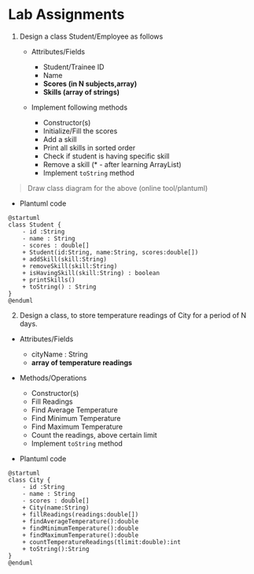 # Lab Assignments

1. Design a class Student/Employee as follows
    * Attributes/Fields
        - Student/Trainee ID
        - Name
        - __Scores (in N subjects,array)__
        - __Skills (array of strings)__

    * Implement following methods
        - Constructor(s)
        - Initialize/Fill the scores
        - Add a skill
        - Print all skills in sorted order
        - Check if student is having specific skill
        - Remove a skill (* - after learning ArrayList)
        - Implement `toString` method

> Draw class diagram for the above (online tool/plantuml)

* Plantuml code

```
@startuml
class Student {
    - id :String
    - name : String
    - scores : double[] 
    + Student(id:String, name:String, scores:double[])
    + addSkill(skill:String)   
    + removeSkill(skill:String)
    + isHavingSkill(skill:String) : boolean
    + printSkills()
    + toString() : String
}
@enduml
```

2. Design a class, to store temperature readings of City for a period of N days.
  * Attributes/Fields
    - cityName : String
    - __array of temperature readings__
  * Methods/Operations
    - Constructor(s)
    - Fill Readings
    - Find Average Temperature
    - Find Minimum Temperature
    - Find Maximum Temperature
    - Count the readings, above certain limit
    - Implement `toString` method

* Plantuml code

```
@startuml
class City {
    - id :String
    - name : String
    - scores : double[] 
    + City(name:String)
    + fillReadings(readings:double[])
    + findAverageTemperature():double
    + findMinimumTemperature():double
    + findMaximumTemperature():double
    + countTemperatureReadings(tlimit:double):int
    + toString():String
}
@enduml
```